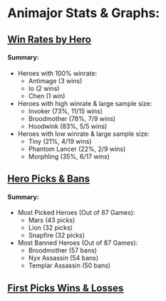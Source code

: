 # Animajor Stats & Graphs:
## [Win Rates by Hero](hero-win-rates.html)
#### Summary:
- Heroes with 100% winrate: 
  - Antimage (3 wins)
  - Io (2 wins)
  - Chen (1 win)
- Heroes with high winrate & large sample size: 
  - Invoker (73%, 11/15 wins)
  - Broodmother (78%, 7/9 wins)
  - Hoodwink (83%, 5/5 wins)
- Heroes with low winrate & large sample size:
  - Tiny (21%, 4/19 wins)
  - Phantom Lancer (22%, 2/9 wins)
  - Morphling (35%, 6/17 wins)

## [Hero Picks & Bans](hero-picks-bans.html)
#### Summary: 
- Most Picked Heroes (Out of 87 Games):
  - Mars (43 picks)
  - Lion (32 picks)
  - Snapfire (32 picks)
- Most Banned Heroes (Out of 87 Games):
  - Broodmother (57 bans)
  - Nyx Assassin (54 bans)
  - Templar Assassin (50 bans)
## [First Picks Wins & Losses](first-picks.html)
